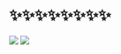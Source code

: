 # ✨✨✨✨✨✨✨✨
![](https://github-readme-stats.vercel.app/api?username=Taarek&count_private=true&show_icons=true&theme=dracula)
![](https://tarek.wtf/image/CCLYZEQ.jpg)
